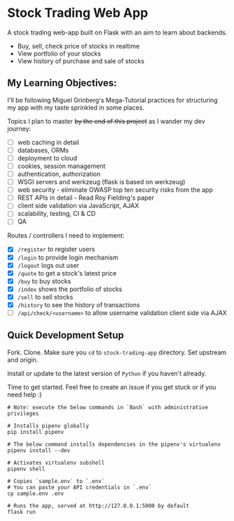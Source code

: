 # Stock Trading Web App
A stock trading web-app built on Flask with an aim to learn about backends. 

- Buy, sell, check price of stocks in realtime
- View portfolio of your stocks
- View history of purchase and sale of stocks

## My Learning Objectives:

I'll be following Miguel Grinberg's Mega-Tutorial practices for structuring my app with my taste sprinkled in some places.

Topics I plan to master ~~by the end of this project~~ as I wander my dev journey:

- [ ] web caching in detail
- [ ] databases, ORMs
- [ ] deployment to cloud
- [ ] cookies, session management
- [ ] authentication, authorization
- [ ] WSGI servers and werkzeug (flask is based on werkzeug)
- [ ] web security - eliminate OWASP top ten security risks from the app 
- [ ] REST APIs in detail - Read Roy Fielding's paper
- [ ] client side validation via JavaScript, AJAX
- [ ] scalability, testing, CI & CD
- [ ] QA

Routes / controllers I need to implement:

- [x] `/register` to register users
- [x] `/login` to provide login mechanism
- [x] `/logout` logs out user
- [x] `/quote` to get a stock's latest price
- [x] `/buy` to buy stocks
- [x] `/index` shows the portfolio of stocks
- [x] `/sell` to sell stocks
- [x] `/history` to see the history of transactions
- [ ] `/api/check/<username>` to allow username validation client side via AJAX

## Quick Development Setup

Fork. Clone. Make sure you `cd` to `stock-trading-app` directory. Set upstream and origin.

Install or update to the latest version of `Python` if you haven't already.

Time to get started. Feel free to create an issue if you get stuck or if you need help :)

```
# Note: execute the below commands in `Bash` with administrative privileges

# Installs pipenv globally
pip install pipenv

# The below command installs dependencies in the pipenv's virtualenv
pipenv install --dev

# Activates virtualenv subshell
pipenv shell

# Copies `sample.env` to `.env`
# You can paste your API credentials in `.env`
cp sample.env .env

# Runs the app, served at http://127.0.0.1:5000 by default
flask run
```
